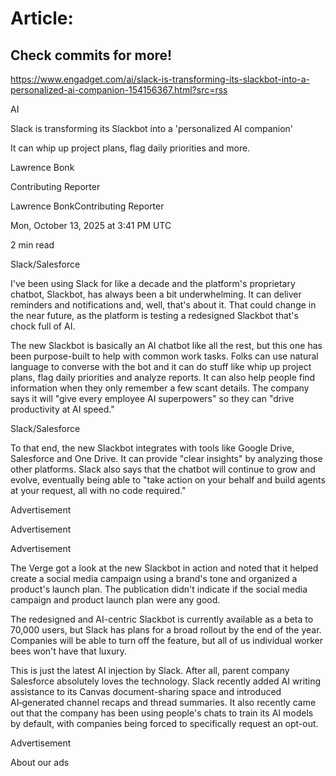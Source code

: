 # Article:

## Check commits for more!
https://www.engadget.com/ai/slack-is-transforming-its-slackbot-into-a-personalized-ai-companion-154156367.html?src=rss

AI

Slack is transforming its Slackbot into a 'personalized AI companion'

It can whip up project plans, flag daily priorities and more.

Lawrence Bonk

Contributing Reporter

Lawrence BonkContributing Reporter

Mon, October 13, 2025 at 3:41 PM UTC

2 min read

Slack/Salesforce

I've been using Slack for like a decade and the platform's proprietary chatbot, Slackbot, has always been a bit underwhelming. It can deliver reminders and notifications and, well, that's about it. That could change in the near future, as the platform is testing a redesigned Slackbot that's chock full of AI.

The new Slackbot is basically an AI chatbot like all the rest, but this one has been purpose-built to help with common work tasks. Folks can use natural language to converse with the bot and it can do stuff like whip up project plans, flag daily priorities and analyze reports. It can also help people find information when they only remember a few scant details. The company says it will "give every employee AI superpowers" so they can "drive productivity at AI speed."

Slack/Salesforce

To that end, the new Slackbot integrates with tools like Google Drive, Salesforce and One Drive. It can provide "clear insights" by analyzing those other platforms. Slack also says that the chatbot will continue to grow and evolve, eventually being able to "take action on your behalf and build agents at your request, all with no code required."

Advertisement

Advertisement

Advertisement

The Verge got a look at the new Slackbot in action and noted that it helped create a social media campaign using a brand's tone and organized a product's launch plan. The publication didn't indicate if the social media campaign and product launch plan were any good.

The redesigned and AI-centric Slackbot is currently available as a beta to 70,000 users, but Slack has plans for a broad rollout by the end of the year. Companies will be able to turn off the feature, but all of us individual worker bees won't have that luxury.

This is just the latest AI injection by Slack. After all, parent company Salesforce absolutely loves the technology. Slack recently added AI writing assistance to its Canvas document-sharing space and introduced AI‑generated channel recaps and thread summaries. It also recently came out that the company has been using people's chats to train its AI models by default, with companies being forced to specifically request an opt-out.

Advertisement

About our ads
